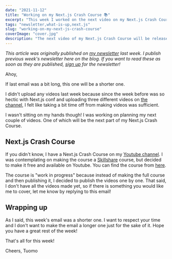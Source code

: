```yaml
---
date: "2021-11-12"
title: "Working on my Next.js Crash Course 📚"
excerpt: "This week I worked on the next video on my Next.js Crash Course. The course is available free on Youtube."
tags: "newsletter,what-is-up,next.js"
slug: "working-on-my-next-js-crash-course"
coverImage: "cover.jpg"
description: "The next video of my Next.js Crash Course will be released soon! The course is free on Youtube."
---
```


_This article was originally published on [my newsletter](/newsletter) last week. I publish previous week's newsletter here on the blog. If you want to read these as soon as they are published, [sign up](/newsletter) for the newsletter!_

Ahoy,

If last email was a bit long, this one will be a shorter one.

I didn't upload any videos last week because since the week before was so hectic with Next.js conf and uploading three different videos on [the channel](https://www.youtube.com/tuomokankaanpaa), I felt like taking a bit time off from making videos was sufficient.

I wasn't sitting on my hands though! I was working on planning my next couple of videos. One of which will be the next part of my Next.js Crash Course.

## Next.js Crash Course

If you didn't know, I have a Next.js Crash Course on my [Youtube channel](https://www.youtube.com/tuomokankaanpaa). I was contemplating on making the course a [Skillshare](https://www.skillshare.com/r/user/tume) course, but decided to make it free and available on Youtube. You can find the course from [here](https://www.youtube.com/playlist?list=PLxCkFZQohykkReLJlYsrAoMFjB1b2w7CT).

The course is "work in progress" because instead of making the full course and then publishing it, I decided to publish the videos one by one. That said, I don't have all the videos made yet, so if there is something you would like me to cover, let me know by replying to this email!

## Wrapping up

As I said, this week's email was a shorter one. I want to respect your time and I don't want to make the email a longer one just for the sake of it. Hope you have a great rest of the week!

That's all for this week!

Cheers,
Tuomo
